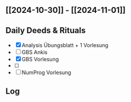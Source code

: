## [[2024-10-30]] - [[2024-11-01]]

## Daily Deeds & Rituals
- [x] Analysis Übungsblatt + 1 Vorlesung
- [ ] GBS Ankis
- [x] GBS Vorlesung
- [ ] 
- [ ] NumProg Vorlesung    
## Log